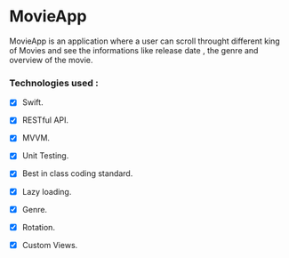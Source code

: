 # MovieApp
MovieApp is an application where a user can scroll throught different king of Movies and see the informations like release date , the genre and overview of the movie. 
### Technologies used :

 - [x] Swift.
 - [x] RESTful API.
 - [x] MVVM.
 - [x] Unit Testing.
 - [x] Best in class coding standard.
 - [x] Lazy loading.
 - [x] Genre.
 - [x] Rotation.
 - [x] Custom Views.

